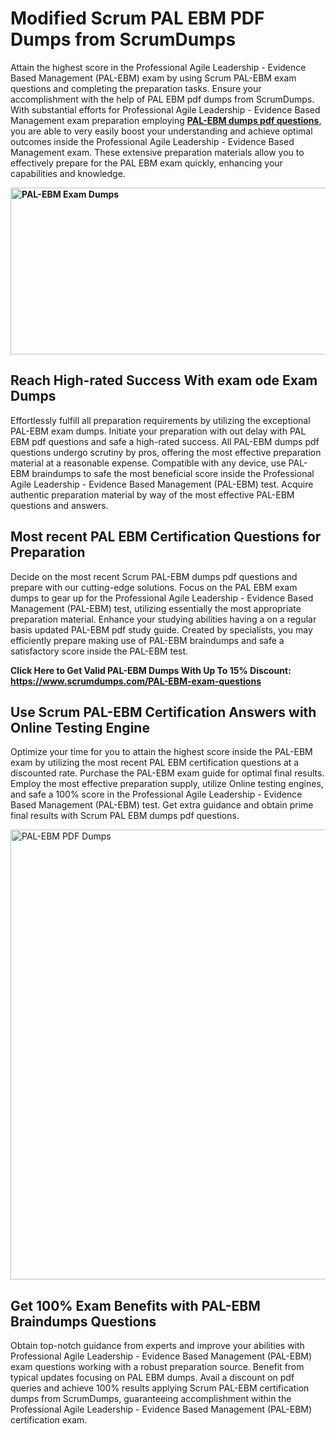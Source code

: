 <h1><strong>Modified Scrum PAL EBM PDF Dumps from ScrumDumps</strong></h1>
<p>Attain the highest score in the Professional Agile Leadership - Evidence Based Management (PAL-EBM) exam by using Scrum PAL-EBM exam questions and completing the preparation tasks. Ensure your accomplishment with the help of PAL EBM pdf dumps from ScrumDumps. With substantial efforts for Professional Agile Leadership - Evidence Based Management exam preparation employing <strong><a href="https://www.scrumdumps.com/PAL-EBM-exam-questions">PAL-EBM dumps pdf questions</a></strong>, you are able to very easily boost your understanding and achieve optimal outcomes inside the Professional Agile Leadership - Evidence Based Management exam. These extensive preparation materials allow you to effectively prepare for the PAL EBM exam quickly, enhancing your capabilities and knowledge.</p>
<p><strong><img src="https://i.ibb.co/8bjQb49/Copy-of-Cleaning-service-banner-Made-with-Poster-My-Wall-2.jpg" alt="PAL-EBM Exam Dumps" width="800" height="267" /></strong></p>
<h2><strong>Reach High-rated Success With exam ode Exam Dumps</strong></h2>
<p>Effortlessly fulfill all preparation requirements by utilizing the exceptional PAL-EBM exam dumps. Initiate your preparation with out delay with PAL EBM pdf questions and safe a high-rated success. All PAL-EBM dumps pdf questions undergo scrutiny by pros, offering the most effective preparation material at a reasonable expense. Compatible with any device, use PAL-EBM braindumps to safe the most beneficial score inside the Professional Agile Leadership - Evidence Based Management (PAL-EBM) test. Acquire authentic preparation material by way of the most effective PAL-EBM questions and answers.</p>
<h2><strong>Most recent PAL EBM Certification Questions for Preparation</strong></h2>
<p>Decide on the most recent Scrum PAL-EBM dumps pdf questions and prepare with our cutting-edge solutions. Focus on the PAL EBM exam dumps to gear up for the Professional Agile Leadership - Evidence Based Management (PAL-EBM) test, utilizing essentially the most appropriate preparation material. Enhance your studying abilities having a on a regular basis updated PAL-EBM pdf study guide. Created by specialists, you may efficiently prepare making use of PAL-EBM braindumps and safe a satisfactory score inside the PAL-EBM test.</p>
<p><strong>Click Here to Get Valid PAL-EBM Dumps With Up To 15% Discount: <a href="https://www.scrumdumps.com/PAL-EBM-exam-questions">https://www.scrumdumps.com/PAL-EBM-exam-questions</a></strong></p>
<h2><strong>Use Scrum PAL-EBM Certification Answers with Online Testing Engine</strong></h2>
<p>Optimize your time for you to attain the highest score inside the PAL-EBM exam by utilizing the most recent PAL EBM certification questions at a discounted rate. Purchase the PAL-EBM exam guide for optimal final results. Employ the most effective preparation supply, utilize Online testing engines, and safe a 100% score in the Professional Agile Leadership - Evidence Based Management (PAL-EBM) test. Get extra guidance and obtain prime final results with Scrum PAL EBM dumps pdf questions.</p>
<p><a href="https://www.scrumdumps.com/PAL-EBM-exam-questions"><img src="https://i.ibb.co/F3py0hR/Copy-of-Offer-Social-Media-Ad-Made-with-Poster-My-Wall.jpg" alt="PAL-EBM PDF Dumps" width="720" height="" /></a></p>
<h2><strong>Get 100% Exam Benefits with PAL-EBM Braindumps Questions</strong></h2>
<p>Obtain top-notch guidance from experts and improve your abilities with Professional Agile Leadership - Evidence Based Management (PAL-EBM) exam questions working with a robust preparation source. Benefit from typical updates focusing on PAL EBM dumps. Avail a discount on pdf queries and achieve 100% results applying Scrum PAL-EBM certification dumps from ScrumDumps, guaranteeing accomplishment within the Professional Agile Leadership - Evidence Based Management (PAL-EBM) certification exam.</p>
